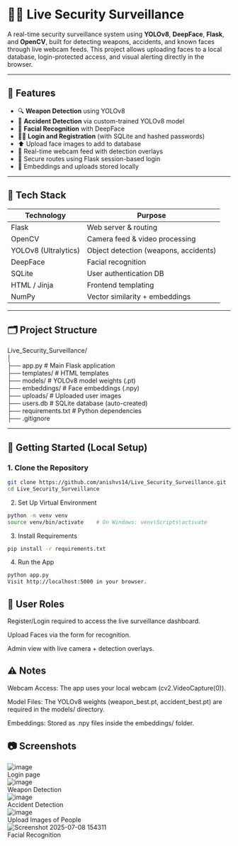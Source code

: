 # 📸🔐 Live Security Surveillance

A real-time security surveillance system using **YOLOv8**, **DeepFace**, **Flask**, and **OpenCV**, built for detecting weapons, accidents, and known faces through live webcam feeds. 
This project allows uploading faces to a local database, login-protected access, and visual alerting directly in the browser.

---

## 📸 Features

- 🔍 **Weapon Detection** using YOLOv8
- 🚗 **Accident Detection** via custom-trained YOLOv8 model
- 🧠 **Facial Recognition** with DeepFace
- 🧑‍💻 **Login and Registration** (with SQLite and hashed passwords)
- ⬆️ Upload face images to add to database
- 🎥 Real-time webcam feed with detection overlays
- 🔐 Secure routes using Flask session-based login
- 💾 Embeddings and uploads stored locally

---

## 🧠 Tech Stack

| Technology     | Purpose                          |
|----------------|----------------------------------|
| Flask          | Web server & routing             |
| OpenCV         | Camera feed & video processing   |
| YOLOv8 (Ultralytics) | Object detection (weapons, accidents) |
| DeepFace       | Facial recognition               |
| SQLite         | User authentication DB           |
| HTML / Jinja   | Frontend templating              |
| NumPy          | Vector similarity + embeddings   |

---

## 🗂️ Project Structure

Live_Security_Surveillance/<br>
│<br>
├── app.py # Main Flask application<br>
├── templates/ # HTML templates<br>
├── models/ # YOLOv8 model weights (.pt)<br>
├── embeddings/ # Face embeddings (.npy)<br>
├── uploads/ # Uploaded user images<br>
├── users.db # SQLite database (auto-created)<br>
├── requirements.txt # Python dependencies<br>
├── .gitignore<br>

---

## 🚀 Getting Started (Local Setup)

### 1. Clone the Repository

```bash
git clone https://github.com/anishvs14/Live_Security_Surveillance.git
cd Live_Security_Surveillance
```

2. Set Up Virtual Environment
```bash
python -m venv venv
source venv/bin/activate    # On Windows: venv\Scripts\activate
```

3. Install Requirements
```bash
pip install -r requirements.txt
```
4. Run the App
```bash
python app.py
Visit http://localhost:5000 in your browser.
```


## 👤 User Roles
Register/Login required to access the live surveillance dashboard.

Upload Faces via the form for recognition.

Admin view with live camera + detection overlays.

## ⚠️ Notes
Webcam Access: The app uses your local webcam (cv2.VideoCapture(0)).

Model Files: The YOLOv8 weights (weapon_best.pt, accident_best.pt) are required in the models/ directory.

Embeddings: Stored as .npy files inside the embeddings/ folder.

## 📷 Screenshots
![image](https://github.com/user-attachments/assets/f1025089-3141-403b-8f28-1668c2b504e6)<br>
Login page<br>
![image](https://github.com/user-attachments/assets/372f5852-07d7-4e5a-9322-5deebefbfa4b)<br>
Weapon Detection<br>
![image](https://github.com/user-attachments/assets/d5783b4b-7cf3-4ab6-be8d-9f67b34a5d7d)<br>
Accident Detection<br>
![image](https://github.com/user-attachments/assets/5e27e2c6-a8f0-449d-8dbb-2e7bc5997641)<br>
Upload Images of People<br>
![Screenshot 2025-07-08 154311](https://github.com/user-attachments/assets/c428a332-3953-46da-bbf7-223a80e1dab1)<br>
Facial Recognition<br>
